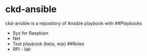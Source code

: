 # ckd-ansible

ckd-ansible is a repository of Ansible playbook with
##Playbooks
  - Sys for Raspbian
  - Net 
  - Test playbook (beta, wip)
##Roles
  - RPI - lab 
